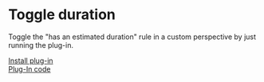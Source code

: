 # Toggle duration

Toggle the "has an estimated duration" rule in a custom perspective by just running the plug-in.

[Install plug-in](omnifocus:///omnijs-install?path=https://github.com/mmaer/omnifocus-scripts/raw/main/scripts/toggleDuration/toggleDuration.zip)\
[Plug-In code](https://github.com/mmaer/omnifocus-scripts/blob/main/scripts/toggleDuration/toggleDuration.omnifocusjs)
